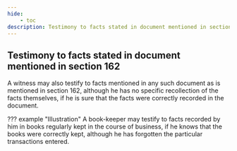 ```yaml
---
hide:
    - toc
description: Testimony to facts stated in document mentioned in section 162
---
```


## Testimony to facts stated in document mentioned in section 162

A witness may also testify to facts mentioned in any such document as is mentioned in section 162, although he has no specific recollection of the facts themselves, if he is sure that the facts were correctly recorded in the document.


??? example "Illustration"
    A book-keeper may testify to facts recorded by him in books regularly kept in the course of business, if he knows that the books were correctly kept, although he has forgotten the particular transactions entered.
